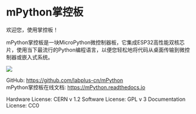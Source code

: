 # mPython掌控板
欢迎您，使用掌控板！

mPython掌控板是一块MicroPython微控制器板，它集成ESP32高性能双核芯片，使用当下最流行的Python编程语言，以便您轻松地将代码从桌面传输到微控制器或嵌入式系统。

![](https://github.com/labplus-cn/mPython/blob/master/docs/images/掌控-立1.png)  

GitHub: https://github.com/labplus-cn/mPython    <br/>
mPython掌控板在线文档: https://mPython.readthedocs.io


Hardware License: CERN v 1.2
Software License: GPL v 3
Documentation License: CC0

